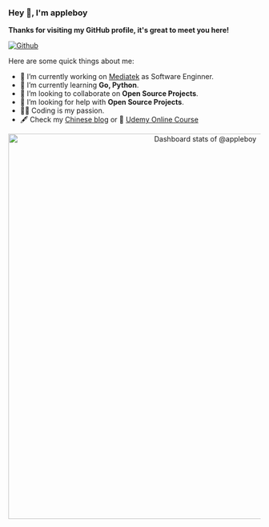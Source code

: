 ### Hey 👋, I'm appleboy

**Thanks for visiting my GitHub profile, it's great to meet you here!**

[![Github](https://img.shields.io/github/followers/appleboy?label=Follow&style=social)](https://github.com/appleboy)

Here are some quick things about me:

- 🔭 I’m currently working on [Mediatek](https://www.mediatek.tw/) as Software Enginner.
- 🌱 I’m currently learning **Go, Python**.
- 👯 I’m looking to collaborate on **Open Source Projects**.
- 🤔 I’m looking for help with **Open Source Projects**.
- 🧑‍💻 Coding is my passion.
- 🖋 Check my [Chinese blog](http://blog.wu-boy.com/) or 🌱 [Udemy Online Course](https://www.udemy.com/user/bo-yi-wu-2/)

<!-- Copy-paste in your Readme.md file -->

<a href="https://next.ossinsight.io/widgets/official/compose-user-dashboard-stats?user_id=21979" target="_blank" style="display: block" align="center">
  <picture>
    <source media="(prefers-color-scheme: dark)" srcset="https://next.ossinsight.io/widgets/official/compose-user-dashboard-stats/thumbnail.png?user_id=21979&image_size=auto&color_scheme=dark" width="771" height="auto">
    <img alt="Dashboard stats of @appleboy" src="https://next.ossinsight.io/widgets/official/compose-user-dashboard-stats/thumbnail.png?user_id=21979&image_size=auto&color_scheme=light" width="771" height="auto">
  </picture>
</a>

<!-- Made with [OSS Insight](https://ossinsight.io/) -->

<!--
**appleboy/appleboy** is a ✨ _special_ ✨ repository because its `README.md` (this file) appears on your GitHub profile.

Here are some ideas to get you started:

- 🔭 I’m currently working on ...
- 🌱 I’m currently learning ...
- 👯 I’m looking to collaborate on ...
- 🤔 I’m looking for help with ...
- 💬 Ask me about ...
- 📫 How to reach me: ...
- 😄 Pronouns: ...
- ⚡ Fun fact: ...
-->
